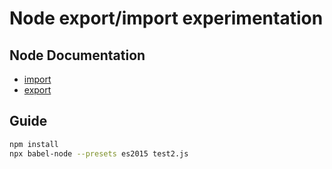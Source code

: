 # Node export/import experimentation
## Node Documentation
* [import](https://developer.mozilla.org/en-US/docs/Web/JavaScript/Reference/Statements/import)
* [export](https://developer.mozilla.org/en-US/docs/Web/JavaScript/Reference/Statements/export)

## Guide
```bash
npm install
npx babel-node --presets es2015 test2.js
```
